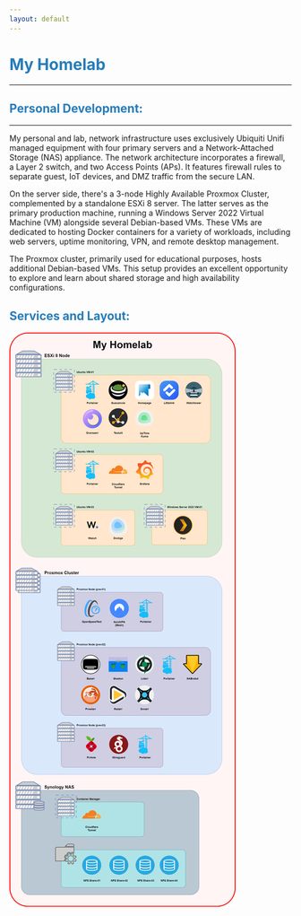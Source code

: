 ```yaml
---
layout: default
---
```


# <span style="color:#267CB9"> My Homelab </span>
------

## <span style="color:#267CB9"> Personal Development: </span>
-----

My personal and lab, network infrastructure uses exclusively Ubiquiti Unifi managed equipment with four primary servers and a Network-Attached Storage (NAS) appliance. The network architecture incorporates a firewall, a Layer 2 switch, and two Access Points (APs). It features firewall rules to separate guest, IoT devices, and DMZ traffic from the secure LAN. 

On the server side, there's a 3-node Highly Available Proxmox Cluster, complemented by a standalone ESXi 8 server. The latter serves as the primary production machine, running a Windows Server 2022 Virtual Machine (VM) alongside several Debian-based VMs. These VMs are dedicated to hosting Docker containers for a variety of workloads, including web servers, uptime monitoring, VPN, and remote desktop management. 

The Proxmox cluster, primarily used for educational purposes, hosts additional Debian-based VMs. This setup provides an excellent opportunity to explore and learn about shared storage and high availability configurations.

## <span style="color:#267CB9"> Services and Layout: </span>
![Homelab Diagram](./assets/img/Homelab-Diagram.png)

